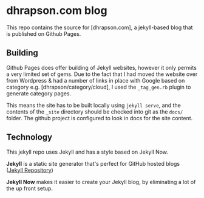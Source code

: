 # dhrapson.com blog

This repo contains the source for [dhrapson.com], a jekyll-based blog that is published on Github Pages.

## Building

Github Pages does offer building of Jekyll websites, however it only permits a very limited set of gems.
Due to the fact that I had moved the website over from Wordpress & had a number of links in place with Google based on category e.g. [dhrapson/category/cloud], I used the `_tag_gen.rb` plugin to generate category pages.

This means the site has to be built locally using `jekyll serve`, and the contents of the `_site` directory should be checked into git as the `docs/` folder. The github project is configured to look in docs for the site content.

## Technology

This jekyll repo uses Jekyll and has a style based on Jekyll Now.

**Jekyll** is a static site generator that's perfect for GitHub hosted blogs ([Jekyll Repository](https://github.com/jekyll/jekyll))

**Jekyll Now** makes it easier to create your Jekyll blog, by eliminating a lot of the up front setup.
